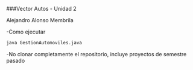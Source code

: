 ###Vector Autos - Unidad 2

Alejandro Alonso Membrila

-Como ejecutar
```bash
java GestionAutomoviles.java
```


-No clonar completamente el repositorio, incluye proyectos de semestre pasado 